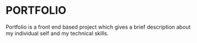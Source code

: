 # PORTFOLIO
Portfolio is a front end based project which gives a brief description about my individual self and my technical skills.
